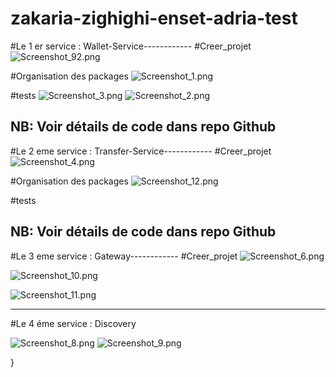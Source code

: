 # zakaria-zighighi-enset-adria-test

#Le 1 er service : Wallet-Service------------
#Creer_projet
![Screenshot_92.png](captures%2FScreenshot_92.png)

#Organisation des packages
![Screenshot_1.png](captures%2FScreenshot_1.png)

#tests
![Screenshot_3.png](captures%2FScreenshot_3.png)
![Screenshot_2.png](captures%2FScreenshot_2.png)

NB: Voir détails de code dans repo Github
----------------------------

#Le 2 eme service : Transfer-Service------------
#Creer_projet
![Screenshot_4.png](captures%2FScreenshot_4.png)

#Organisation des packages
![Screenshot_12.png](captures%2FScreenshot_12.png)

#tests



NB: Voir détails de code dans repo Github
---------------------------------
#Le 3 eme service : Gateway------------
#Creer_projet
![Screenshot_6.png](captures%2FScreenshot_6.png)

![Screenshot_10.png](captures%2FScreenshot_10.png)

![Screenshot_11.png](captures%2FScreenshot_11.png)

---------------------
#Le 4 éme service : Discovery


![Screenshot_8.png](captures%2FScreenshot_8.png)
![Screenshot_9.png](captures%2FScreenshot_9.png)

}

